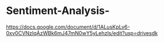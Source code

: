 # Sentiment-Analysis-
https://docs.google.com/document/d/1ALusKpLv6-0xv0CVNzlqAzWBk6mJ47mN0wY5yLehzls/edit?usp=drivesdk
